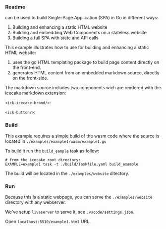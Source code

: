 ### Readme

<ick-icecake-brand/> can be used to build Single-Page Application (SPA) in Go in different ways:

1. Building and enhancing a static HTML website
1. Building and embedding Web Components on a stateless website
1. Building a full SPA with state and API calls

This example illustrates how to use <ick-icecake-brand/> for building and enhancing a static HTML website: 

1. uses the go HTML templating package to build page content directly on the front-end. 
1. generates HTML content from an embedded markdown source, directly on the front-side.

The markdown source includes two components wich are rendered with the icecake markdown extension:

`<ick-icecake-brand/>`: <ick-icecake-brand/> 

`<ick-button/>`: <ick-button Title="See Other Examples" HRef="/" Class="is-link is-light is-small is-outlined"/> <ick-button Title="See Source Code" HRef="https://github.com/sunraylab/icecake/blob/main/examples/example1/wasm/example1.go" Class="is-link is-light is-small is-outlined"/>

### Build

This example requires a simple build of the wasm code where the source is located in `./examples/example1/wasm/example1.go`

To build it run the `build_eample` task as follow:

```
# from the icecake root directory:
EXAMPLE=example1 task -t ./build/Taskfile.yaml build_example
```

The build will be located in the `./examples/website` ditectory.

### Run

Because this is a static webpage, you can serve the `./examples/website` directory with any webserver. 

We've setup `liveserver` to serve it, see `.vscode/settings.json`.

Open `localhost:5510/example1.html` URL.
